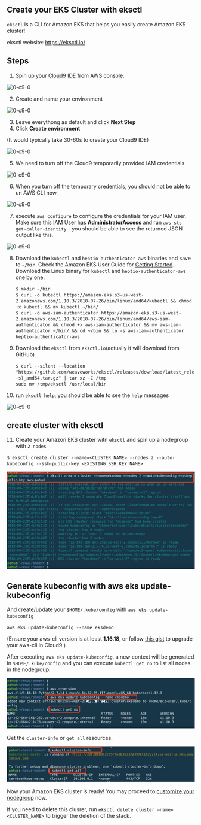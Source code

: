 





## Create your EKS Cluster with eksctl



`eksctl` is a CLI for Amazon EKS that helps you easily create Amazon EKS cluster!

eksctl website:  https://eksctl.io/



## Steps

1. Spin up your [Cloud9 IDE](https://us-west-2.console.aws.amazon.com/cloud9/home?region=us-west-2) from AWS console.

![0-c9-0](../images/00-c9-01.png)



2. Create and name your environment

![0-c9-0](../images/00-c9-02.png)

3. Leave everythong as default and click **Next Step**
4. Click **Create environment**

(It would typically take 30-60s to create your Cloud9 IDE)

![0-c9-0](../images/00-c9-03.png)

5. We need to turn off the Cloud9 temporarily provided IAM credentials. 

![0-c9-0](../images/00-c9-04.png)



6. When you turn off the temporary credentials, you should not be able to un AWS CLI now.

![0-c9-0](../images/00-c9-05.png)



7. execute `aws configure` to configure the credentials for your IAM user. Make sure this IAM User has **AdministratorAccess** and run `aws sts get-caller-identity` - you should be able to see the returned JSON output like this.

![0-c9-0](../images/00-c9-06.png)



8. Download the `kubectl` and `heptio-authenticator-aws` binaries and save to `~/bin`. Check the Amazon EKS User Guide for [Getting Started](https://docs.aws.amazon.com/eks/latest/userguide/getting-started.html). Download the Linux binary for `kubectl` and `heptio-authenticator-aws` one by one.

   ```
   $ mkdir ~/bin
   $ curl -o kubectl https://amazon-eks.s3-us-west-2.amazonaws.com/1.10.3/2018-07-26/bin/linux/amd64/kubectl && chmod +x kubectl && mv kubectl ~/bin/
   $ curl -o aws-iam-authenticator https://amazon-eks.s3-us-west-2.amazonaws.com/1.10.3/2018-07-26/bin/linux/amd64/aws-iam-authenticator && chmod +x aws-iam-authenticator && mv aws-iam-authenticator ~/bin/ && cd ~/bin && ln -s aws-iam-authenticator heptio-authenticator-aws
   ```

9. Download the `eksctl` from `eksctl.io`(actually it will download from GitHub)

   ```
   $ curl --silent --location "https://github.com/weaveworks/eksctl/releases/download/latest_release/eksctl_$(uname -s)_amd64.tar.gz" | tar xz -C /tmp
   sudo mv /tmp/eksctl /usr/local/bin
   ```



10. run `eksctl help`, you should be able to see the `help` messages

![0-c9-0](../images/00-c9-07.png)


## create cluster with eksctl


11. Create your Amazon EKS cluster witn `eksctl` and spin up a nodegroup with `2 nodes`

```
$ eksctl create cluster --name=<CLUSTER_NAME> --nodes 2 --auto-kubeconfig --ssh-public-key <EXISTING_SSH_KEY_NAME>
```

![0-c9-0](../images/00-c9-08.png)


## Generate kubeconfig with aws eks update-kubeconfig


And create/update your `$HOME/.kube/config` with `aws eks update-kubeconfig`

```
aws eks update-kubeconfig --name eksdemo
```

(Ensure your aws-cli version is at least **1.16.18**, or follow [this gist](https://gist.github.com/pahud/b748f726515d3b073b997d92b595b526) to upgrade your aws-cli in Cloud9 )

After executing `aws eks update-kubeconfig`, a new context will be generated in `$HOME/.kube/config` and you can execute `kubectl get no` to list all nodes in the nodegroup.



![0-c9-0](../images/00-c9-09.png)



Get the `cluster-info` or `get all` resources.

![0-c9-0](../images/00-c9-11.png)



Now your Amazon EKS cluster is ready!  You may proceed to [customize your nodegroup](./customize-nodegroup.md) now.

If you need to delete this clusrer, run `eksctl delete cluster —name=<CLUSTER_NAME>` to trigger the deletion of the stack.

